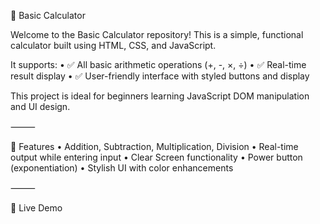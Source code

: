 🧮 Basic Calculator

Welcome to the Basic Calculator repository!
This is a simple, functional calculator built using HTML, CSS, and JavaScript.

It supports:
	•	✅ All basic arithmetic operations (+, -, ×, ÷)
	•	✅ Real-time result display
	•	✅ User-friendly interface with styled buttons and display

This project is ideal for beginners learning JavaScript DOM manipulation and UI design.

⸻

🌟 Features
	•	Addition, Subtraction, Multiplication, Division
	•	Real-time output while entering input
	•	Clear Screen functionality
	•	Power button (exponentiation)
	•	Stylish UI with color enhancements

⸻

🚀 Live Demo
